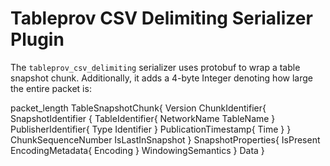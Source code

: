 # Tableprov CSV Delimiting Serializer Plugin

The `tableprov_csv_delimiting` serializer uses protobuf to wrap a table snapshot chunk. Additionally, it adds a 4-byte Integer denoting how large the entire packet is:

packet_length
TableSnapshotChunk{
	Version
	ChunkIdentifier{
		SnapshotIdentifier {
			TableIdentifier{
				NetworkName
				TableName
			}
			PublisherIdentifier{
				Type
				Identifier
			}
			PublicationTimestamp{
				Time
			}
		}
		ChunkSequenceNumber
		IsLastInSnapshot
	}
	SnapshotProperties{
		IsPresent
		EncodingMetadata{
			Encoding
		}
		WindowingSemantics
	}
	Data
}
